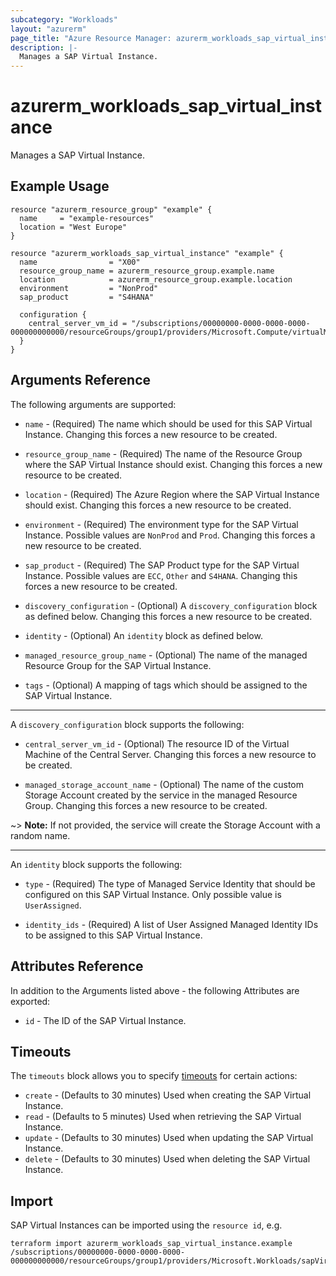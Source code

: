 ```yaml
---
subcategory: "Workloads"
layout: "azurerm"
page_title: "Azure Resource Manager: azurerm_workloads_sap_virtual_instance"
description: |-
  Manages a SAP Virtual Instance.
---
```


# azurerm_workloads_sap_virtual_instance

Manages a SAP Virtual Instance.

## Example Usage

```hcl
resource "azurerm_resource_group" "example" {
  name     = "example-resources"
  location = "West Europe"
}

resource "azurerm_workloads_sap_virtual_instance" "example" {
  name                = "X00"
  resource_group_name = azurerm_resource_group.example.name
  location            = azurerm_resource_group.example.location
  environment         = "NonProd"
  sap_product         = "S4HANA"

  configuration {
    central_server_vm_id = "/subscriptions/00000000-0000-0000-0000-000000000000/resourceGroups/group1/providers/Microsoft.Compute/virtualMachines/vm1"
  }
}
```

## Arguments Reference

The following arguments are supported:

* `name` - (Required) The name which should be used for this SAP Virtual Instance. Changing this forces a new resource to be created.

* `resource_group_name` - (Required) The name of the Resource Group where the SAP Virtual Instance should exist. Changing this forces a new resource to be created.

* `location` - (Required) The Azure Region where the SAP Virtual Instance should exist. Changing this forces a new resource to be created.

* `environment` - (Required) The environment type for the SAP Virtual Instance. Possible values are `NonProd` and `Prod`. Changing this forces a new resource to be created.

* `sap_product` - (Required) The SAP Product type for the SAP Virtual Instance. Possible values are `ECC`, `Other` and `S4HANA`. Changing this forces a new resource to be created.

* `discovery_configuration` - (Optional) A `discovery_configuration` block as defined below. Changing this forces a new resource to be created.

* `identity` - (Optional) An `identity` block as defined below.

* `managed_resource_group_name` - (Optional) The name of the managed Resource Group for the SAP Virtual Instance.

* `tags` - (Optional) A mapping of tags which should be assigned to the SAP Virtual Instance.

---

A `discovery_configuration` block supports the following:

* `central_server_vm_id` - (Optional) The resource ID of the Virtual Machine of the Central Server. Changing this forces a new resource to be created.

* `managed_storage_account_name` - (Optional) The name of the custom Storage Account created by the service in the managed Resource Group. Changing this forces a new resource to be created.

~> **Note:** If not provided, the service will create the Storage Account with a random name.

---

An `identity` block supports the following:

* `type` - (Required) The type of Managed Service Identity that should be configured on this SAP Virtual Instance. Only possible value is `UserAssigned`.

* `identity_ids` - (Required) A list of User Assigned Managed Identity IDs to be assigned to this SAP Virtual Instance.

## Attributes Reference

In addition to the Arguments listed above - the following Attributes are exported:

* `id` - The ID of the SAP Virtual Instance.

## Timeouts

The `timeouts` block allows you to specify [timeouts](https://www.terraform.io/docs/configuration/resources.html#timeouts) for certain actions:

* `create` - (Defaults to 30 minutes) Used when creating the SAP Virtual Instance.
* `read` - (Defaults to 5 minutes) Used when retrieving the SAP Virtual Instance.
* `update` - (Defaults to 30 minutes) Used when updating the SAP Virtual Instance.
* `delete` - (Defaults to 30 minutes) Used when deleting the SAP Virtual Instance.

## Import

SAP Virtual Instances can be imported using the `resource id`, e.g.

```shell
terraform import azurerm_workloads_sap_virtual_instance.example /subscriptions/00000000-0000-0000-0000-000000000000/resourceGroups/group1/providers/Microsoft.Workloads/sapVirtualInstances/vis1
```
